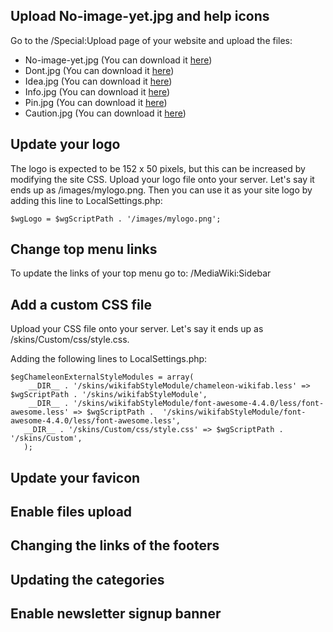 ## Upload No-image-yet.jpg and help icons

Go to the /Special:Upload page of your website and upload the files:

* No-image-yet.jpg (You can download it <a href="http://files.wikifab.org/8/89/No-image-yet.jpg">here</a>)
* Dont.jpg (You can download it <a href="http://files.wikifab.org/6/6b/Dont-icon.jpg">here</a>)
* Idea.jpg (You can download it <a href="http://files.wikifab.org/3/37/Icon-idea.jpg">here</a>)
* Info.jpg (You can download it <a href="http://files.wikifab.org/9/9e/Info-icon.jpg">here</a>)
* Pin.jpg (You can download it <a href="http://files.wikifab.org/0/0c/Pin-icon.jpg">here</a>)
* Caution.jpg (You can download it <a href="http://files.wikifab.org/5/53/Caution-icon.jpg">here</a>)

## Update your logo

The logo is expected to be 152 x 50 pixels, but this can be increased by modifying the site CSS. Upload your logo file onto your server. Let's say it ends up as /images/mylogo.png. Then you can use it as your site logo by adding this line to LocalSettings.php:

	$wgLogo = $wgScriptPath . '/images/mylogo.png';

## Change top menu links

To update the links of your top menu go to: /MediaWiki:Sidebar

## Add a custom CSS file

Upload your CSS file onto your server. Let's say it ends up as /skins/Custom/css/style.css.

Adding the following lines to LocalSettings.php:

	$egChameleonExternalStyleModules = array(
		__DIR__ . '/skins/wikifabStyleModule/chameleon-wikifab.less' => $wgScriptPath . '/skins/wikifabStyleModule',
		__DIR__ . '/skins/wikifabStyleModule/font-awesome-4.4.0/less/font-awesome.less' => $wgScriptPath . 	'/skins/wikifabStyleModule/font-awesome-4.4.0/less/font-awesome.less',
 	   __DIR__ . '/skins/Custom/css/style.css' => $wgScriptPath . '/skins/Custom',
	   );

## Update your favicon

## Enable files upload

## Changing the links of the footers

## Updating the categories

## Enable newsletter signup banner
